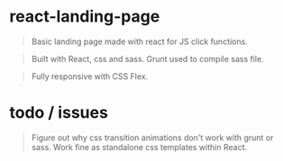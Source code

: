 # react-landing-page

> Basic landing page made with react for JS click functions.

> Built with React, css and sass. Grunt used to compile sass file.

> Fully responsive with CSS Flex.

# todo / issues

> Figure out why css transition animations don't work with grunt or sass. Work fine as standalone css templates within React.
